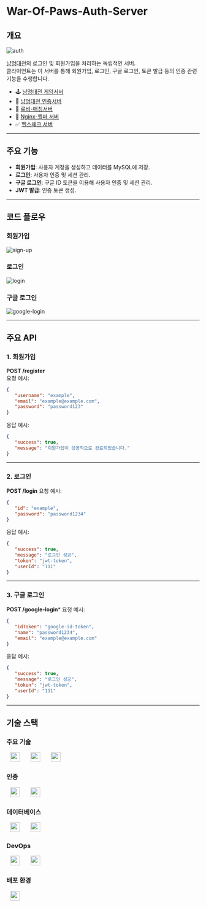 # War-Of-Paws-Auth-Server

## 개요
![auth](https://github.com/user-attachments/assets/c4eeffd0-a69c-4b7d-b26e-8168261abc4a)

[냥멍대전](https://github.com/BnW-Developers/War-Of-Paws-Game-Server)의 로그인 및 회원가입을 처리하는 독립적인 서버.  
클라이언트는 이 서버를 통해 회원가입, 로그인, 구글 로그인, 토큰 발급 등의 인증 관련 기능을 수행합니다.

- 🕹️ [냥멍대전 게임서버](https://github.com/BnW-Developers/War-Of-Paws-Game-Server)  
- 🔑 [냥멍대전 인증서버](https://github.com/BnW-Developers/War-Of-Paws-Auth-Server)  
- 🎯 [로비-매칭서버](https://github.com/BnW-Developers/War-Of-Paws-Lobby-Matching-Server)  
- 💊 [Nginx-헬퍼 서버](https://github.com/BnW-Developers/Nginx-Helper-Server)  
- ✅ [헬스체크 서버](https://github.com/BnW-Developers/War-Of-Paws-Health-Server)  

---

## 주요 기능
- **회원가입**: 사용자 계정을 생성하고 데이터를 MySQL에 저장.  
- **로그인**: 사용자 인증 및 세션 관리.  
- **구글 로그인**: 구글 ID 토큰을 이용해 사용자 인증 및 세션 관리.  
- **JWT 발급**: 인증 토큰 생성.  

---

## 코드 플로우
### 회원가입
![sign-up](https://github.com/user-attachments/assets/7741fb19-5ff4-455f-b6b1-5b477b069272)

### 로그인
![login](https://github.com/user-attachments/assets/ab80a3a3-5cc5-421d-b578-e11a2478afcf)

### 구글 로그인
![google-login](https://github.com/user-attachments/assets/ca9c0e23-f4ad-4c48-ac28-1c9d4299ce1e)

---
## 주요 API

### 1. 회원가입
**POST /register**  
요청 예시:
```json
{
   "username": "example",
   "email": "example@example.com",
   "password": "password123"
}
```
응답 예시:
```json
{
   "success": true,
   "message": "회원가입이 성공적으로 완료되었습니다."
}
```
---

### 2. 로그인
**POST /login**
요청 예시:
```json
{
   "id": "example",
   "password": "password1234"
}
```
응답 예시:
```json
{
   "success": true,
   "message": "로그인 성공",
   "token": "jwt-token",
   "userId": "111"
}
```
---

### 3. 구글 로그인
**POST /google-login***
요청 예시:
```json
{
   "idToken": "google-id-token",
   "name": "password1234",
   "email": "example@example.com"
}
```
응답 예시:
```json
{
   "success": true,
   "message": "로그인 성공",
   "token": "jwt-token",
   "userId": "111"
}
```

---

## 기술 스택

### 주요 기술
<img src="https://shields.io/badge/JavaScript-F7DF1E?logo=JavaScript&logoColor=000&style=flat-square" style="height : 25px; margin-left : 10px; margin-right : 10px;"/>&nbsp;
<img src="https://shields.io/badge/Node.js-339933?logo=Node.js&logoColor=fff&style=flat-square" style="height : 25px; margin-left : 10px; margin-right : 10px;"/>&nbsp;
<img src="https://shields.io/badge/Express-000000?logo=Express&logoColor=fff&style=flat-square" style="height : 25px; margin-left : 10px; margin-right : 10px;"/>&nbsp;

### 인증
<img src="https://shields.io/badge/JWT-000000?logo=JSONWebTokens&logoColor=fff&style=flat-square" style="height : 25px; margin-left : 10px; margin-right : 10px;"/>&nbsp;
<img src="https://shields.io/badge/OAuth2-3C873A?logo=OAuth&logoColor=fff&style=flat-square" style="height : 25px; margin-left : 10px; margin-right : 10px;"/>&nbsp;

### 데이터베이스
<img src="https://shields.io/badge/MySQL-4479A1?logo=MySQL&logoColor=fff&style=flat-square" style="height : 25px; margin-left : 10px; margin-right : 10px;"/>&nbsp;
<img src="https://shields.io/badge/Redis-DC382D?logo=Redis&logoColor=fff&style=flat-square" style="height : 25px; margin-left : 10px; margin-right : 10px;"/>&nbsp;

### DevOps
<img src="https://shields.io/badge/Docker-2496ED?logo=Docker&logoColor=fff&style=flat-square" style="height : 25px; margin-left : 10px; margin-right : 10px;"/>&nbsp;
<img src="https://shields.io/badge/GitHub_Actions-2088FF?logo=GitHubActions&logoColor=fff&style=flat-square" style="height : 25px; margin-left : 10px; margin-right : 10px;"/>&nbsp;

### 배포 환경
<img src="https://shields.io/badge/GCP-4285F4?logo=GoogleCloud&logoColor=fff&style=flat-square" style="height : 25px; margin-left : 10px; margin-right : 10px;"/>&nbsp;

